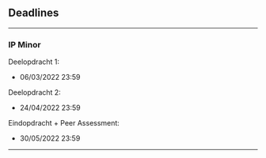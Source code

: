 ## Deadlines
---
### IP Minor


Deelopdracht 1:
- 06/03/2022 23:59

Deelopdracht 2:
- 24/04/2022 23:59

Eindopdracht + Peer Assessment:
- 30/05/2022 23:59

---
